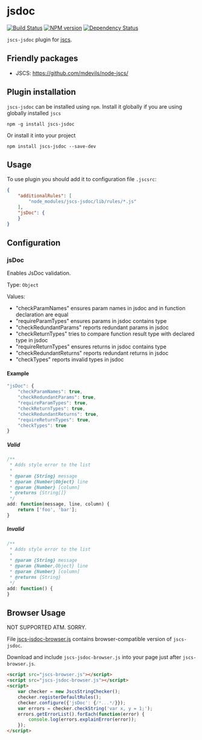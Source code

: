 # jsdoc
[![Build Status](https://secure.travis-ci.org/zxqfox/jscs-jsdoc.svg?branch=master)](http://travis-ci.org/zxqfox/jscs-jsdoc)
[![NPM version](https://badge.fury.io/js/jscs-jsdoc.png)](http://badge.fury.io/js/jscs-jsdoc)
[![Dependency Status](https://david-dm.org/zxqfox/jscs-jsdoc.png)](https://david-dm.org/zxqfox/jscs-jsdoc)

`jscs-jsdoc` plugin for [jscs](https://github.com/mdevils/node-jscs/).

## Friendly packages

 * JSCS: https://github.com/mdevils/node-jscs/

## Plugin installation

`jscs-jsdoc` can be installed using `npm`.
Install it globally if you are using globally installed `jscs`

    npm -g install jscs-jsdoc

Or install it into your project

    npm install jscs-jsdoc --save-dev

## Usage

To use plugin you should add it to configuration file `.jscsrc`:

```json
{
    "additionalRules": [
        "node_modules/jscs-jsdoc/lib/rules/*.js"
    ],
    "jsDoc": {
    }
}
```

## Configuration

### jsDoc

Enables JsDoc validation.

Type: `Object`

Values:

 - "checkParamNames" ensures param names in jsdoc and in function declaration are equal
 - "requireParamTypes" ensures params in jsdoc contains type
 - "checkRedundantParams" reports redundant params in jsdoc
 - "checkReturnTypes" tries to compare function result type with declared type in jsdoc
 - "requireReturnTypes" ensures returns in jsdoc contains type
 - "checkRedundantReturns" reports redundant returns in jsdoc
 - "checkTypes" reports invalid types in jsdoc

#### Example

```js
"jsDoc": {
    "checkParamNames": true,
    "checkRedundantParams": true,
    "requireParamTypes": true,
    "checkReturnTypes": true,
    "checkRedundantReturns": true,
    "requireReturnTypes": true,
    "checkTypes": true
}
```

##### Valid

```js
/**
 * Adds style error to the list
 *
 * @param {String} message
 * @param {Number|Object} line
 * @param {Number} [column]
 * @returns {String[]}
 */
add: function(message, line, column) {
    return ['foo', 'bar'];
}
```

##### Invalid

```js
/**
 * Adds style error to the list
 *
 * @param {String} message
 * @param {Number,Object} line
 * @param {Number} [column]
 * @returns {String}
 */
add: function() {
}
```

## Browser Usage

NOT SUPPORTED ATM. SORRY.

File [jscs-jsdoc-browser.js](jscs-jsdoc-browser.js) contains browser-compatible version of `jscs-jsdoc`.

Download and include `jscs-jsdoc-browser.js` into your page just after `jscs-browser.js`.

```html
<script src="jscs-browser.js"></script>
<script src="jscs-jsdoc-browser.js"></script>
<script>
    var checker = new JscsStringChecker();
    checker.registerDefaultRules();
    checker.configure({'jsDoc': {/*...*/}});
    var errors = checker.checkString('var x, y = 1;');
    errors.getErrorList().forEach(function(error) {
        console.log(errors.explainError(error));
    });
</script>
```
